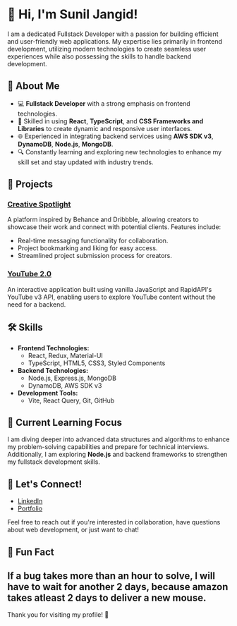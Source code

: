 # 👋 Hi, I'm Sunil Jangid!

I am a dedicated Fullstack Developer with a passion for building efficient and user-friendly web applications. My expertise lies primarily in frontend development, utilizing modern technologies to create seamless user experiences while also possessing the skills to handle backend development.

## 🌟 About Me

- 💻 **Fullstack Developer** with a strong emphasis on frontend technologies.
- 🚀 Skilled in using **React**, **TypeScript**, and **CSS Frameworks and Libraries** to create dynamic and responsive user interfaces.
- 🌐 Experienced in integrating backend services using **AWS SDK v3**, **DynamoDB**, **Node.js**,  **MongoDB**.
- 🔍 Constantly learning and exploring new technologies to enhance my skill set and stay updated with industry trends.

## 💼 Projects

### [Creative Spotlight](https://github.com/supermatt7-suniljangir/creative-spotlight)
A platform inspired by Behance and Dribbble, allowing creators to showcase their work and connect with potential clients. Features include:
- Real-time messaging functionality for collaboration.
- Project bookmarking and liking for easy access.
- Streamlined project submission process for creators.

### [YouTube 2.0](https://github.com/supermatt7-suniljangir/youtube-2.0)
An interactive application built using vanilla JavaScript and RapidAPI's YouTube v3 API, enabling users to explore YouTube content without the need for a backend.

## 🛠️ Skills

- **Frontend Technologies:**
  - React, Redux, Material-UI
  - TypeScript, HTML5, CSS3, Styled Components
- **Backend Technologies:**
  - Node.js, Express.js, MongoDB
  - DynamoDB, AWS SDK v3
- **Development Tools:**
  - Vite, React Query, Git, GitHub

## 🌱 Current Learning Focus

I am diving deeper into advanced data structures and algorithms to enhance my problem-solving capabilities and prepare for technical interviews. Additionally, I am exploring **Node.js** and backend frameworks to strengthen my fullstack development skills.

## 💬 Let's Connect!

- [LinkedIn](https://www.linkedin.com/in/sunil-jangir-a242a630a/)
- [Portfolio](https://suniljangid.netlify.app)

Feel free to reach out if you're interested in collaboration, have questions about web development, or just want to chat!

## 🎉 Fun Fact

If a bug takes more than an hour to solve, I will have to wait for another 2 days, because amazon takes atleast 2 days to deliver a new mouse.
---

Thank you for visiting my profile! 🌟
